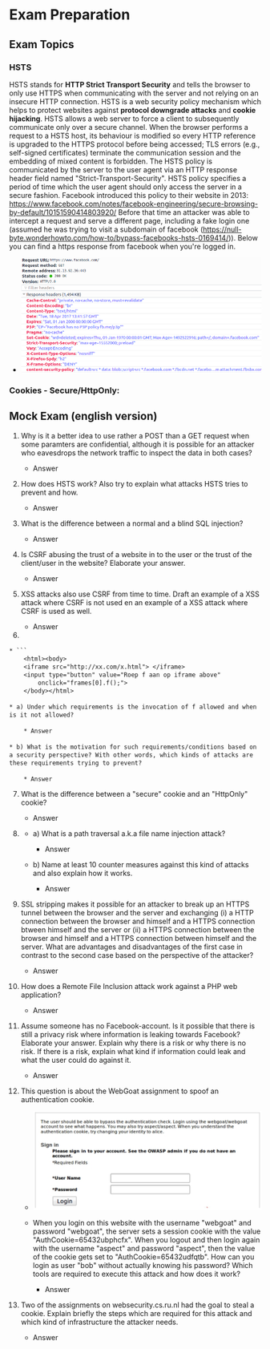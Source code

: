 # Exam Preparation


## Exam Topics


### HSTS

HSTS stands for **HTTP Strict Transport Security** and tells the browser to only use HTTPS when communicating with the server and not relying on an insecure HTTP connection.  HSTS is a web security policy mechanism which helps to protect websites against **protocol downgrade attacks** and **cookie hijacking**.  HSTS allows a web server to force a client to subsequently communicate only over a secure channel. When the browser performs a request to a HSTS host, its behaviour is modified so every HTTP reference is upgraded to the HTTPS protocol before being accessed; TLS errors (e.g., self-signed certificates) terminate the communication session and the embedding of mixed content is forbidden. The HSTS policy is communicated by the server to the user agent via an HTTP response header field named "Strict-Transport-Security". HSTS policy specifies a period of time which the user agent should only access the server in a secure fashion. Facebook introduced this policy to their website in 2013: https://www.facebook.com/notes/facebook-engineering/secure-browsing-by-default/10151590414803920/ Before that time an attacker was able to intercept a request and serve a different page, including a fake login one (assumed he was trying to visit a subdomain of facebook (https://null-byte.wonderhowto.com/how-to/bypass-facebooks-hsts-0169414/)). Below you can find a https response from facebook when you're logged in.

* ![FacebookHSTS](img/facebook_hsts.PNG)


### Cookies - Secure/HttpOnly: 




## Mock Exam (english version)


1. Why is it a better idea to use rather a POST than a GET request when some paramters are confidential, although it is possible for an attacker who eavesdrops the network traffic to inspect the data in both cases?

	* Answer

2. How does HSTS work? Also try to explain what attacks HSTS tries to prevent and how.

	* Answer


3. What is the difference between a normal and a blind SQL injection?

	* Answer


4. Is CSRF abusing the trust of a website in to the user or the trust of the client/user in the website? Elaborate your answer.

	* Answer


5. XSS attacks also use CSRF from time to time.	Draft an example of a XSS attack where CSRF is not used en an example of a XSS attack where CSRF is used as well.

	* Answer


6. 


	* ```
		<html><body>
		<iframe src="http://xx.com/x.html"> </iframe>
		<input type="button" value="Roep f aan op iframe above"
			onclick="frames[0].f();">
		</body></html>

	* a) Under which requirements is the invocation	of f allowed and when is it not allowed?

		* Answer

	* b) What is the motivation for such requirements/conditions based on a security perspective? With other words, which kinds of attacks are these requirements trying to prevent?

		* Answer



7. What is the difference between a "secure" cookie and an "HttpOnly" cookie?

	* Answer



8.  * a) What is a path traversal a.k.a file name injection attack?

		* Answer

	* b) Name at least 10 counter measures against this kind of attacks and also explain how it works.

		* Answer


9. SSL stripping makes it possible for an attacker to break up an HTTPS tunnel between the browser and the server and exchanging (i) a HTTP connection between the browser and himself and a HTTPS connection btween himself and the server or (ii) a HTTPS connection between the browser and himself and a HTTPS connection between himself and the server. What are advantages and disadvantages of the first case in contrast to the second case based on the perspective of the attacker?

	* Answer



10. How does a Remote File Inclusion attack work against a PHP web application?

	* Answer


11. Assume someone has no Facebook-account. Is it possible that there is still a privacy risk where information is leaking towards Facebook?
	Elaborate your answer. Explain why there is a risk or why there is no risk. If there is a risk, explain what kind if information could leak and what the user could do against it.

	* Answer


12. This question is about the WebGoat assignment to spoof an authentication cookie.

	* ![AuthenticationCookie](img/12.PNG)	
	* When you login on this website with the username "webgoat" and password "webgoat", the server sets a session cookie with the value "AuthCookie=65432ubphcfx". When you logout and then login again with the username "aspect" and password "aspect", then the value of the cookie gets set to "AuthCookie=65432udfqtb".
	How can you login as user "bob" without actually knowing his password? Which tools are required to execute this attack and how does it work?

		* Answer	


13. Two of the assignments on websecurity.cs.ru.nl had the goal to steal a cookie. Explain briefly the steps which are required for this attack and which kind of infrastructure the attacker needs.
	
	* Answer		
